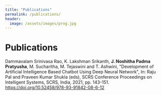 ```yaml
---
title: "Publications"
permalink: /publications/
header:
  image: /assets/images/prog.jpg
---
```

# Publications

Dammavalam Srinivasa Rao, K. Lakshman Srikanth, **J. Noshitha Padma Pratyusha**, M. Sucharitha, M. Tejaswini and T. Ashwini, "Development of Artificial Intelligence Based Chatbot Using Deep Neural Network", In: Raju Pal and Praveen Kumar Shukla (eds), SCRS Conference Proceedings on Intelligent Systems, SCRS, India, 2021, pp. 143-151. https://doi.org/10.52458/978-93-91842-08-6-12
